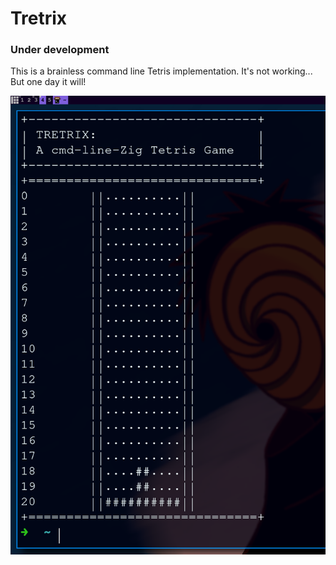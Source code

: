 # Tretrix

### Under development 

This is a brainless command line Tetris implementation.
It's not working... But one day it will!

![](./tretrix.png)
